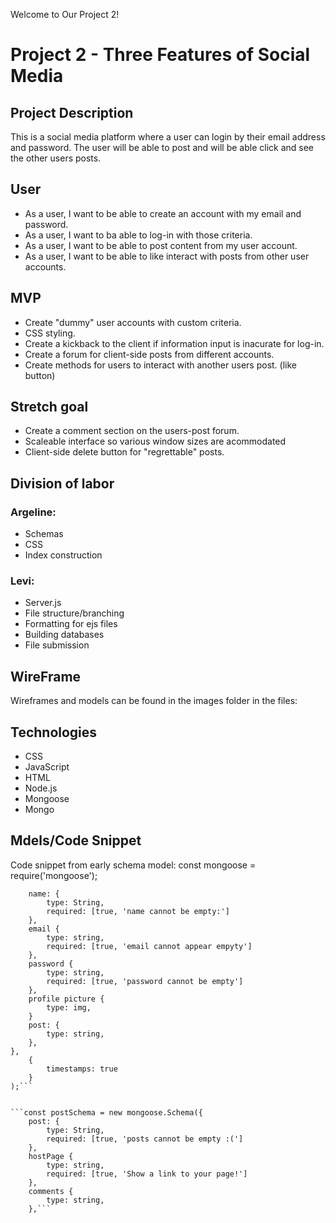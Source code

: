 Welcome to Our Project 2!

# Project 2 - Three Features of Social Media

## Project Description 
This is a social media platform where a user can login by their email address and password. The user will be able to post and will be able click and see the other users posts.

## User
- As a user, I want to be able to create an account with my email and password.
- As a user, I want to ba able to log-in with those criteria.
- As a user, I want to be able to post content from my user account.
- As a user, I want to be able to like interact with posts from other user accounts.


## MVP
- Create "dummy" user accounts with custom criteria.
- CSS styling.
- Create a kickback to the client if information input is inacurate for log-in.
- Create a forum for client-side posts from different accounts.
- Create methods for users to interact with another users post. (like button)

## Stretch goal
- Create a comment section on the users-post forum.
- Scaleable interface so various window sizes are acommodated
- Client-side delete button for "regrettable" posts.

## Division of labor
### Argeline: 
- Schemas 
- CSS
- Index construction

### Levi:
- Server.js
- File structure/branching
- Formatting for ejs files
- Building databases
- File submission

## WireFrame
Wireframes and models can be found in the images folder in the files:




## Technologies
- CSS
- JavaScript
- HTML
- Node.js
- Mongoose
- Mongo

## Mdels/Code Snippet
Code snippet from early schema model:
const mongoose = require('mongoose');

```const userSchema = new mongoose.Schema({
    name: {
        type: String,
        required: [true, 'name cannot be empty:']
    },
    email {
        type: string,
        required: [true, 'email cannot appear empyty']
    },
    password {
        type: string,
        required: [true, 'password cannot be empty']
    },
    profile picture {
        type: img,
    }
    post: {
        type: string,
    },  
},
    {
        timestamps: true
    } 
);```


```const postSchema = new mongoose.Schema({
    post: {
        type: String,
        required: [true, 'posts cannot be empty :(']
    },
    hostPage {
        type: string,
        required: [true, 'Show a link to your page!']
    },
    comments {
        type: string,
    },```
